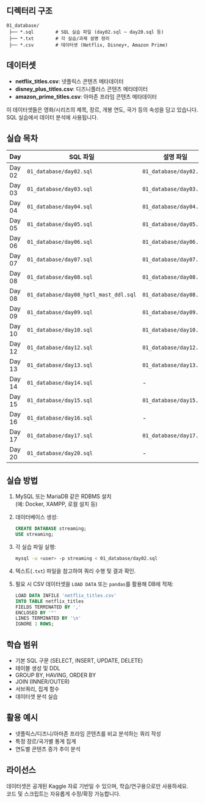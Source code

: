 ## 디렉터리 구조

```
01_database/
 ├── *.sql        # SQL 실습 파일 (day02.sql ~ day20.sql 등)
 ├── *.txt        # 각 실습/과제 설명 정리
 ├── *.csv        # 데이터셋 (Netflix, Disney+, Amazon Prime)
```

## 데이터셋

- **netflix_titles.csv**: 넷플릭스 콘텐츠 메타데이터
- **disney_plus_titles.csv**: 디즈니플러스 콘텐츠 메타데이터
- **amazon_prime_titles.csv**: 아마존 프라임 콘텐츠 메타데이터

이 데이터셋들은 영화/시리즈의 제목, 장르, 개봉 연도, 국가 등의 속성을 담고 있습니다. SQL 실습에서 데이터 분석에 사용됩니다.

## 실습 목차

| Day | SQL 파일 | 설명 파일 |
|---|---|---|
| Day 02 | `01_database/day02.sql` | `01_database/day02.txt` |
| Day 03 | `01_database/day03.sql` | `01_database/day03.txt` |
| Day 04 | `01_database/day04.sql` | `01_database/day04.txt` |
| Day 05 | `01_database/day05.sql` | `01_database/day05.txt` |
| Day 06 | `01_database/day06.sql` | `01_database/day06.txt` |
| Day 07 | `01_database/day07.sql` | `01_database/day07.txt` |
| Day 08 | `01_database/day08.sql` | `01_database/day08.txt` |
| Day 08 | `01_database/day08_hptl_mast_ddl.sql` | `01_database/day08.txt` |
| Day 09 | `01_database/day09.sql` | `01_database/day09.txt` |
| Day 10 | `01_database/day10.sql` | `01_database/day10.txt` |
| Day 12 | `01_database/day12.sql` | `01_database/day12.txt` |
| Day 13 | `01_database/day13.sql` | `01_database/day13.txt` |
| Day 14 | `01_database/day14.sql` | - |
| Day 15 | `01_database/day15.sql` | `01_database/day15.txt` |
| Day 16 | `01_database/day16.sql` | - |
| Day 17 | `01_database/day17.sql` | `01_database/day17.txt` |
| Day 20 | `01_database/day20.sql` | - |


## 실습 방법

1. MySQL 또는 MariaDB 같은 RDBMS 설치  
   (예: Docker, XAMPP, 로컬 설치 등)

2. 데이터베이스 생성:
   ```sql
   CREATE DATABASE streaming;
   USE streaming;
   ```

3. 각 실습 파일 실행:
   ```bash
   mysql -u <user> -p streaming < 01_database/day02.sql
   ```

4. 텍스트(`.txt`) 파일을 참고하여 쿼리 수행 및 결과 확인.

5. 필요 시 CSV 데이터셋을 `LOAD DATA` 또는 `pandas`를 활용해 DB에 적재:
   ```sql
   LOAD DATA INFILE 'netflix_titles.csv'
   INTO TABLE netflix_titles
   FIELDS TERMINATED BY ','
   ENCLOSED BY '"'
   LINES TERMINATED BY '\n'
   IGNORE 1 ROWS;
   ```

## 학습 범위

- 기본 SQL 구문 (SELECT, INSERT, UPDATE, DELETE)
- 테이블 생성 및 DDL
- GROUP BY, HAVING, ORDER BY
- JOIN (INNER/OUTER)
- 서브쿼리, 집계 함수
- 데이터셋 분석 실습

## 활용 예시

- 넷플릭스/디즈니/아마존 프라임 콘텐츠를 비교 분석하는 쿼리 작성
- 특정 장르/국가별 통계 집계
- 연도별 콘텐츠 증가 추이 분석

## 라이선스

데이터셋은 공개된 Kaggle 자료 기반일 수 있으며, 학습/연구용으로만 사용하세요.  
코드 및 스크립트는 자유롭게 수정/확장 가능합니다.
